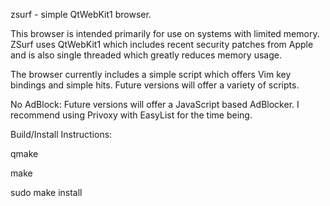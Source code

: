 zsurf - simple QtWebKit1 browser. 

This browser is intended primarily for use on systems with limited memory. ZSurf uses QtWebKit1 which includes recent security patches from Apple and is also single threaded which greatly reduces memory usage.

The browser currently includes a simple script which offers Vim key bindings and simple hits. Future versions will offer a variety of scripts.

No AdBlock:
Future versions will offer a JavaScript based AdBlocker. I recommend using Privoxy with EasyList for the time being.

Build/Install Instructions:

qmake

make

sudo make install
